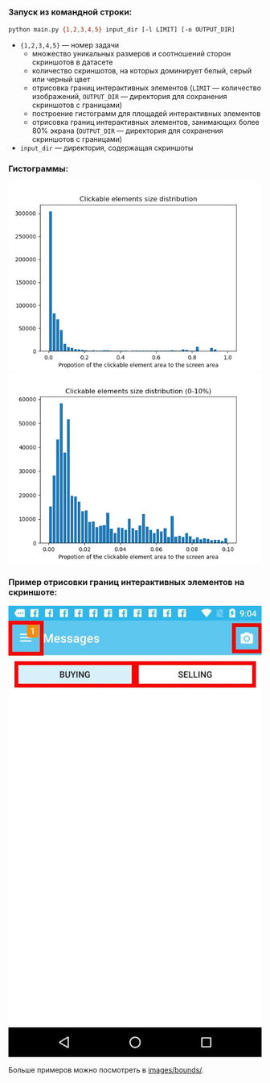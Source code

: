 ### Запуск из командной строки:
``` bash
python main.py {1,2,3,4,5} input_dir [-l LIMIT] [-o OUTPUT_DIR]
```
* `{1,2,3,4,5}` — номер задачи
    + множество уникальных размеров и соотношений сторон скриншотов в датасете
    + количество скриншотов, на которых доминирует белый, серый или черный цвет
    + отрисовка границ интерактивных элементов (`LIMIT` — количество изображений, `OUTPUT_DIR` — директория для сохранения скриншотов с границами)
    + построение гистограмм для площадей интерактивных элементов
    + отрисовка границ интерактивных элементов, занимающих более 80% экрана (`OUTPUT_DIR` — директория для сохранения скриншотов с границами)
* `input_dir` — директория, содержащая скриншоты
    
### Гистограммы:
![](/images/hist1.png)
![](/images/hist2.png)

### Пример отрисовки границ интерактивных элементов на скриншоте:
![](/images/bounds/40117_with_bounds.jpg)

Больше примеров можно посмотреть в [images/bounds/](https://github.com/pochernina/rico_intro_task/tree/main/images/bounds).
